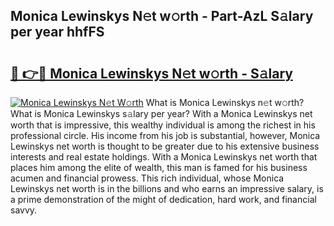 ## Monica Lewinskys N𝚎t w𝚘rth - Part-AzL S𝚊lary per year hhfFS

# <h2><a href="http://gc021fx.nevu.top/?p=Monica+Lewinskys">🔗 👉🔴 Monica Lewinskys N𝚎t w𝚘rth - S𝚊lary</a></h2>

[![Monica Lewinskys N𝚎t W𝚘rth](https://i.imgur.com/Oavwk0R.jpeg)](http://gc021fx.nevu.top/?p=Monica+Lewinskys)
What is Monica Lewinskys n𝚎t w𝚘rth? What is Monica Lewinskys s𝚊lary per year?
With a Monica Lewinskys net worth that is impressive, this wealthy individual is among the richest in his professional circle. His income from his job is substantial, however, Monica Lewinskys net worth is thought to be greater due to his extensive business interests and real estate holdings. With a Monica Lewinskys net worth that places him among the elite of wealth, this man is famed for his business acumen and financial prowess. This rich individual, whose Monica Lewinskys net worth is in the billions and who earns an impressive salary, is a prime demonstration of the might of dedication, hard work, and financial savvy.
